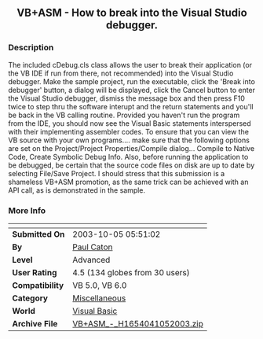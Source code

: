 ﻿<div align="center">

## VB\+ASM \- How to break into the Visual Studio debugger\.


</div>

### Description

The included cDebug.cls class allows the user to break their application (or the VB IDE if run from there, not recommended) into the Visual Studio debugger. Make the sample project, run the executable, click the 'Break into debugger' button, a dialog will be displayed, click the Cancel button to enter the Visual Studio debugger, dismiss the message box and then press F10 twice to step thru the software interupt and the return statements and you'll be back in the VB calling routine. Provided you haven't run the program from the IDE, you should now see the Visual Basic statements interspersed with their implementing assembler codes. To ensure that you can view the VB source with your own programs.... make sure that the following options are set on the Project/Project Properties/Compile dialog... Compile to Native Code, Create Symbolic Debug Info. Also, before running the application to be debugged, be certain that the source code files on disk are up to date by selecting File/Save Project. I should stress that this submission is a shameless VB+ASM promotion, as the same trick can be achieved with an API call, as is demonstrated in the sample.
 
### More Info
 


<span>             |<span>
---                |---
**Submitted On**   |2003-10-05 05:51:02
**By**             |[Paul Caton](https://github.com/Planet-Source-Code/PSCIndex/blob/master/ByAuthor/paul-caton.md)
**Level**          |Advanced
**User Rating**    |4.5 (134 globes from 30 users)
**Compatibility**  |VB 5\.0, VB 6\.0
**Category**       |[Miscellaneous](https://github.com/Planet-Source-Code/PSCIndex/blob/master/ByCategory/miscellaneous__1-1.md)
**World**          |[Visual Basic](https://github.com/Planet-Source-Code/PSCIndex/blob/master/ByWorld/visual-basic.md)
**Archive File**   |[VB\+ASM\_\-\_H1654041052003\.zip](https://github.com/Planet-Source-Code/paul-caton-vb-asm-how-to-break-into-the-visual-studio-debugger__1-48992/archive/master.zip)








